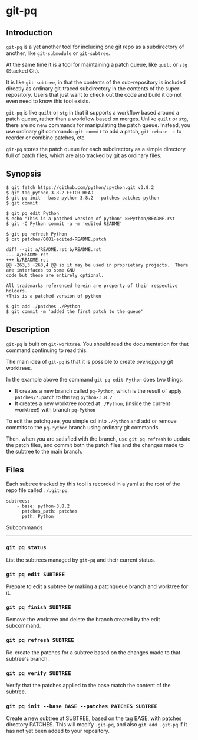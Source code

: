git-pq
======

Introduction
------------

`git-pq` is a yet another tool for including one git repo as a subdirectory
of another, like `git-submodule` or `git-subtree`.

At the same time it is a tool for maintaining a patch queue, like `quilt` or `stg`
(Stacked Git).

It is like `git-subtree`, in that the contents of the sub-repository is included directly
as ordinary git-traced subdirectory in the contents of the super-repository.   Users that just
want to check out the code and build it do not even need to know this tool exists.

`git-pq` is like `quilt` or `stg` in that it supports a workflow based around a patch queue,
rather than a workflow based on merges.   Unlike `quilt` or `stg`, there are no new
commands for manipulating the patch queue.    Instead, you use ordinary git commands:  `git commit`
to add a patch,  `git rebase -i` to reorder or combine patches, etc.

`git-pq` stores the patch queue for each subdirectory as a simple directory full of patch files,
which are also tracked by git as ordinary files.


Synopsis
--------

```
$ git fetch https://github.com/python/cpython.git v3.8.2
$ git tag python-3.8.2 FETCH_HEAD
$ git pq init --base python-3.8.2 --patches patches python
$ git commit

$ git pq edit Python
$ echo "This is a patched version of python" >>Python/README.rst
$ git -C Python commit -a -m 'edited README'

$ git pq refresh Python
$ cat patches/0001-edited-README.patch

diff --git a/README.rst b/README.rst
--- a/README.rst
+++ b/README.rst
@@ -263,3 +263,4 @@ so it may be used in proprietary projects.  There are interfaces to some GNU
code but these are entirely optional.

All trademarks referenced herein are property of their respective holders.
+This is a patched version of python

$ git add ./patches ./Python
$ git commit -m 'added the first patch to the queue'
```

Description
-----------

`git-pq` is built on `git-worktree`.   You should read the documentation for that
command continuing to read this.

The main idea of `git-pq` is that it is possible to create *overlapping* git worktrees.

In the example above the command `git pq edit Python` does two things.

* It creates a new branch called `pq-Python`, which is the result of apply `patches/*.patch` to the tag `python-3.8.2`
* It creates a new worktree rooted at `./Python`, (inside the current worktree!) with branch `pq-Python`

To edit the patchquee, you simple cd into `./Python` and add or remove commits to the `pq-Python` branch using
ordinary git commands.

Then, when you are satisfied with the branch, use `git pq refresh` to update the patch files, and commit both
the patch files and the changes made to the subtree to the main branch.

Files
-----

Each subtree tracked by this tool is recorded in a yaml at the root of the repo file called `./.git-pq`.

```
subtrees:
    - base: python-3.8.2
      patches_path: patches
      path: Python
```

Subcommands
___________


### `git pq status`

List the subtrees managed by `git-pq` and their current status.

### `git pq edit SUBTREE`

Prepare to edit a subtree by making a patchqueue branch and worktree for it.

### `git pq finish SUBTREE`

Remove the worktree and delete the branch created by the edit subcommand.

### `git pq refresh SUBTREE`

Re-create the patches for a subtree based on the changes made to that subtree's branch.

### `git pq verify SUBTREE`

Verify that the patches applied to the base match the content of the subtree.

### `git pq init --base BASE --patches PATCHES SUBTREE`

Create a new subtree at SUBTREE, based on the tag BASE, with patches directory PATCHES.
This will modify `.git-pq`,  and also `git add .git-pq` if it has not yet been added to
your repository.
